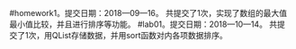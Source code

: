 #homework1。提交日期：2018—09—16。
共提交了1次，实现了数组的最大值最小值比较，并且进行排序等功能。
#lab01。提交日期：2018—10—14。
共提交了1次，用QList存储数据，并用sort函数对内各项数据排序。
